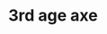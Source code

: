 ---
layout: item
title: 3rd age axe
item-id: 20011
datatable: true
id: 20011
name: "3rd age axe"
members: true
lowalch: 22000
highalch: 33000
examine: "A beautifully crafted axe, shaped by ancient smiths."
monsters:
  - id: 8633
    name: "The Mimic"
    members: true
    combat_level: 186
    wiki_url: "https://oldschool.runescape.wiki/w/The_Mimic"
    drops:
      - quantity: "1"
        rarity: 0.00019069412662090009
    image: "https://oldschool.runescape.wiki/images/f/f3/The_Mimic.png?b45f4"
---